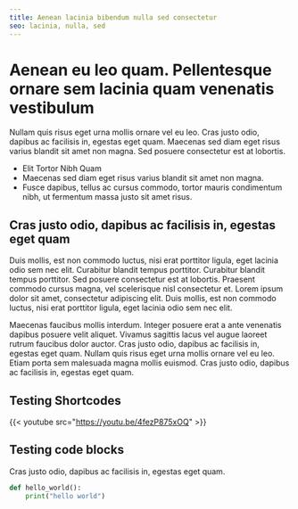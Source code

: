 ```yaml
---
title: Aenean lacinia bibendum nulla sed consectetur
seo: lacinia, nulla, sed
---
```


# Aenean eu leo quam. Pellentesque ornare sem lacinia quam venenatis vestibulum

Nullam quis risus eget urna mollis ornare vel eu leo. Cras justo odio, dapibus ac facilisis in, egestas eget quam. Maecenas sed diam eget risus varius blandit sit amet non magna. Sed posuere consectetur est at lobortis.

- Elit Tortor Nibh Quam
- Maecenas sed diam eget risus varius blandit sit amet non magna.
- Fusce dapibus, tellus ac cursus commodo, tortor mauris condimentum nibh, ut fermentum massa justo sit amet risus.

## Cras justo odio, dapibus ac facilisis in, egestas eget quam

Duis mollis, est non commodo luctus, nisi erat porttitor ligula, eget lacinia odio sem nec elit. Curabitur blandit tempus porttitor. Curabitur blandit tempus porttitor. Sed posuere consectetur est at lobortis. Praesent commodo cursus magna, vel scelerisque nisl consectetur et. Lorem ipsum dolor sit amet, consectetur adipiscing elit. Duis mollis, est non commodo luctus, nisi erat porttitor ligula, eget lacinia odio sem nec elit.

Maecenas faucibus mollis interdum. Integer posuere erat a ante venenatis dapibus posuere velit aliquet. Vivamus sagittis lacus vel augue laoreet rutrum faucibus dolor auctor. Cras justo odio, dapibus ac facilisis in, egestas eget quam. Nullam quis risus eget urna mollis ornare vel eu leo. Etiam porta sem malesuada magna mollis euismod. Cras justo odio, dapibus ac facilisis in, egestas eget quam.

## Testing Shortcodes

{{< youtube src="https://youtu.be/4fezP875xOQ" >}}

## Testing code blocks

Cras justo odio, dapibus ac facilisis in, egestas eget quam.

```python
def hello_world():
    print("hello world")
```



